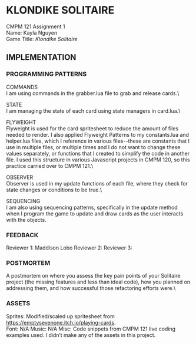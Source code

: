# KLONDIKE SOLITAIRE

CMPM 121 Assignment 1\
Name: Kayla Nguyen\
Game Title: _Klondike Solitaire_

## IMPLEMENTATION

### PROGRAMMING PATTERNS

COMMANDS\
I am using commands in the grabber.lua file to grab and release cards.\

STATE\
I am managing the state of each card using state managers in card.lua.\

FLYWEIGHT\
Flyweight is used for the card spritesheet to reduce the amount of files needed to render. I also applied Flyweight Patterns to my constants.lua and helper.lua files, which I reference in various files--these are constants that I use in multiple files, or multiple times and I do not want to change these values separately, or functions that I created to simplify the code in another file. I used this structure in various Javascript projects in CMPM 120, so this practice carried over to CMPM 121.\

OBSERVER\
Observer is used in my update functions of each file, where they check for state changes or conditions to be true.\ 

SEQUENCING\
I am also using sequencing patterns, specifically in the update method when I program the game to update and draw cards as the user interacts with the objects.

### FEEDBACK
Reviewer 1: Maddison Lobo
Reviewer 2:
Reviewer 3:

### POSTMORTEM

A postmortem on where you assess the key pain points of your Solitaire project (the missing features and less than ideal code), how you planned on addressing them, and how successful those refactoring efforts were.\

### ASSETS

Sprites: Modified/scaled up spritesheet from https://emptysevenone.itch.io/playing-cards. \
Font: N/A
Music: N/A
Misc: Code snippets from CMPM 121 live coding examples used.
I didn’t make any of the assets in this project.
